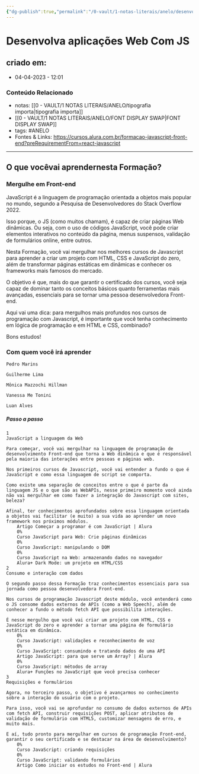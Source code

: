 ```yaml
---
{"dg-publish":true,"permalink":"/0-vault/1-notas-literais/anelo/desenvolva-aplicacoes-web-com-js/","tags":["ANELO"],"dgHomeLink":true,"dgShowLocalGraph":true,"dgShowFileTree":true,"dgEnableSearch":true}
---
```


# Desenvolva aplicações Web Com JS

## criado em: 
-  04-04-2023 - 12:01

### Conteúdo Relacionado
- notas: [[0 - VAULT/1 NOTAS LITERAIS/ANELO/tipografia importa\|tipografia importa]]
- [[0 - VAULT/1 NOTAS LITERAIS/ANELO/FONT DISPLAY SWAP\|FONT DISPLAY SWAP]]
- tags: #ANELO 
- Fontes & Links: https://cursos.alura.com.br/formacao-javascript-front-end?preRequirementFrom=react-javascript

---


## O que vocêvai aprendernesta Formação?

### Mergulhe em Front-end

JavaScript é a linguagem de programação orientada a objetos mais popular no mundo, segundo a Pesquisa de Desenvolvedores do Stack Overflow 2022.

Isso porque, o JS (como muitos chamam), é capaz de criar páginas Web dinâmicas. Ou seja, com o uso de códigos JavaScript, você pode criar elementos interativos no conteúdo da página, menus suspensos, validação de formulários online, entre outros.

Nesta Formação, você vai mergulhar nos melhores cursos de Javascript para aprender a criar um projeto com HTML, CSS e JavaScript do zero, além de transformar páginas estáticas em dinâmicas e conhecer os frameworks mais famosos do mercado.

O objetivo é que, mais do que garantir o certificado dos cursos, você seja capaz de dominar tanto os conceitos básicos quanto ferramentas mais avançadas, essenciais para se tornar uma pessoa desenvolvedora Front-end.

Aqui vai uma dica: para mergulhos mais profundos nos cursos de programação com Javascript, é importante que você tenha conhecimento em lógica de programação e em HTML e CSS, combinado?

Bons estudos!

### Com quem você irá aprender

    Pedro Marins

    Guilherme Lima

    Mônica Mazzochi Hillman

    Vanessa Me Tonini

    Luan Alves

##### Passo a passo

    1
    JavaScript a linguagem da Web

    Para começar, você vai mergulhar na linguagem de programação de desenvolvimento Front-end que torna a Web dinâmica e que é responsável pela maioria das interações entre pessoas e páginas web.

    Nos primeiros cursos de Javascript, você vai entender a fundo o que é JavaScript e como essa linguagem de script se comporta.

    Como existe uma separação de conceitos entre o que é parte da linguagem JS e o que são as WebAPIs, nesse primeiro momento você ainda não vai mergulhar em como fazer a integração do Javascript com sites, beleza?

    Afinal, ter conhecimentos aprofundados sobre essa linguagem orientada a objetos vai facilitar (e muito) a sua vida ao aprender um novo framework nos próximos módulos.
        Artigo Começar a programar é com JavaScript | Alura
        0%
        Curso JavaScript para Web: Crie páginas dinâmicas
        0%
        Curso JavaScript: manipulando o DOM
        0%
        Curso JavaScript na Web: armazenando dados no navegador
        Alura+ Dark Mode: um projeto em HTML/CSS
    2
    Consumo e interação com dados

    O segundo passo dessa Formação traz conhecimentos essenciais para sua jornada como pessoa desenvolvedora Front-end.

    Nos cursos de programação Javascript deste módulo, você entenderá como o JS consome dados externos de APIs (como a Web Speech), além de conhecer a fundo o método fetch API que possibilita interações.

    É nesse mergulho que você vai criar um projeto com HTML, CSS e JavaScript do zero e aprender a tornar uma página de formulário estática em dinâmica.
        0%
        Curso JavaScript: validações e reconhecimento de voz
        0%
        Curso JavaScript: consumindo e tratando dados de uma API
        Artigo JavaScript: para que serve um Array? | Alura
        0%
        Curso JavaScript: métodos de array
        Alura+ Funções no JavaScript que você precisa conhecer
    3
    Requisições e formulários

    Agora, no terceiro passo, o objetivo é avançarmos no conhecimento sobre a interação do usuário com o projeto.

    Para isso, você vai se aprofundar no consumo de dados externos de APIs com fetch API, construir requisições POST, aplicar atributos de validação de formulário com HTML5, customizar mensagens de erro, e muito mais.

    E aí, tudo pronto para mergulhar em cursos de programação Front-end, garantir o seu certificado e se destacar na área de desenvolvimento?
        0%
        Curso JavaScript: criando requisições
        0%
        Curso JavaScript: validando formulários
        Artigo Como iniciar os estudos no Front-end | Alura

